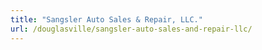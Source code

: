 ```yaml
---
title: "Sangsler Auto Sales & Repair, LLC."
url: /douglasville/sangsler-auto-sales-and-repair-llc/
---
```

